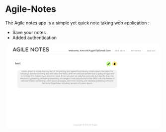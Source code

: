 # Agile-Notes


The Agile notes app is a simple yet quick note taking  web application :

- Save your notes
- Added authentication


![Screenshot](SS.PNG)